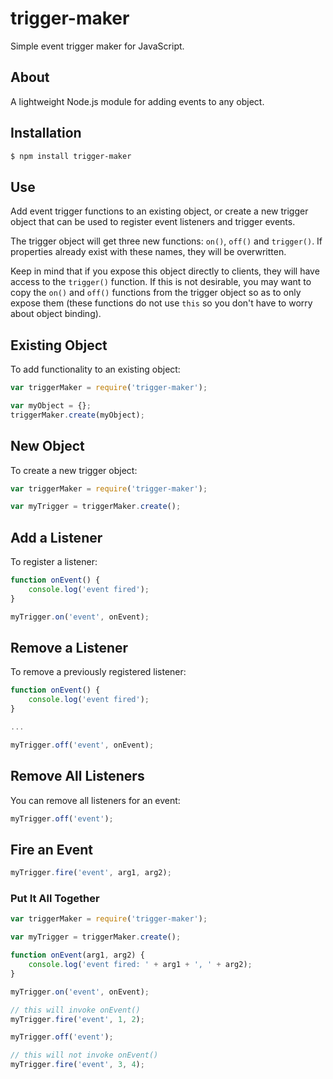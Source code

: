 # trigger-maker
Simple event trigger maker for JavaScript.

## About

A lightweight Node.js module for adding events to any object.

## Installation

```sh
$ npm install trigger-maker
```

## Use

Add event trigger functions to an existing object, or
create a new trigger object that can be used to register event listeners
and trigger events.

The trigger object will get three new functions: `on()`, `off()` and
`trigger()`. If properties already exist with these names, they will
be overwritten.

Keep in mind that if you expose this object directly to clients, they
will have access to the `trigger()` function. If this is not desirable,
you may want to copy the `on()` and `off()` functions from the trigger
object so as to only expose them (these functions do not use `this` so
you don't have to worry about object binding).

## Existing Object

To add functionality to an existing object:

```javascript
var triggerMaker = require('trigger-maker');

var myObject = {};
triggerMaker.create(myObject);
```

## New Object

To create a new trigger object:

```javascript
var triggerMaker = require('trigger-maker');

var myTrigger = triggerMaker.create();
```

## Add a Listener

To register a listener:

```javascript
function onEvent() {
	console.log('event fired');
}

myTrigger.on('event', onEvent);
```

## Remove a Listener

To remove a previously registered listener:

```javascript
function onEvent() {
	console.log('event fired');
}

...

myTrigger.off('event', onEvent);
```

## Remove All Listeners

You can remove all listeners for an event:

```javascript
myTrigger.off('event');
```

## Fire an Event

```javascript
myTrigger.fire('event', arg1, arg2);
```

### Put It All Together

```javascript
var triggerMaker = require('trigger-maker');

var myTrigger = triggerMaker.create();

function onEvent(arg1, arg2) {
	console.log('event fired: ' + arg1 + ', ' + arg2);
}

myTrigger.on('event', onEvent);

// this will invoke onEvent()
myTrigger.fire('event', 1, 2);

myTrigger.off('event');

// this will not invoke onEvent()
myTrigger.fire('event', 3, 4);
```
